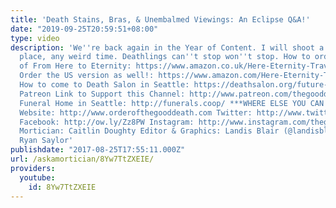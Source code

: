 ```yaml
---
title: 'Death Stains, Bras, & Unembalmed Viewings: An Eclipse Q&A!'
date: "2019-09-25T20:59:51+08:00"
type: video
description: 'We''re back again in the Year of Content. I will shoot a video any weird
  place, any weird time. Deathlings can''t stop won''t stop. How to order the UK version
  of From Here to Eternity: https://www.amazon.co.uk/Here-Eternity-Travelling-World-Death/dp/1474606512
  Order the US version as well!: https://www.amazon.com/Here-Eternity-Traveling-World-Death/dp/0393249891/ref=sr_1_2?ie=UTF8&qid=1503684243&sr=8-2&keywords=from+here+to+eternity
  How to come to Death Salon in Seattle: https://deathsalon.org/future-events/death-salon-seattle/
  Patreon Link to Support this Channel: http://www.patreon.com/thegooddeath Co-Op
  Funeral Home in Seattle: http://funerals.coop/ ***WHERE ELSE YOU CAN FIND ME***
  Website: http://www.orderofthegooddeath.com Twitter: http://www.twitter.com/thegooddeath
  Facebook: http://ow.ly/Zz8PW Instagram: http://www.instagram.com/thegooddeath ***CREDITS***
  Mortician: Caitlin Doughty Editor & Graphics: Landis Blair (@landisblair) Filming:
  Ryan Saylor'
publishdate: "2017-08-25T17:55:11.000Z"
url: /askamortician/8Yw7TtZXEIE/
providers:
  youtube:
    id: 8Yw7TtZXEIE
---
```

